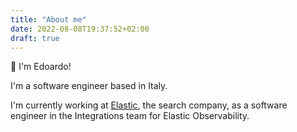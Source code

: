 ```yaml
---
title: "About me"
date: 2022-08-08T19:37:52+02:00
draft: true
---
```


👋 I'm Edoardo!

I'm a software engineer based in Italy.

I'm currently working at [Elastic](https://www.elastic.co/), the search company, as a software engineer in the Integrations team for Elastic Observability.